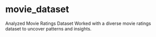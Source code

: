 # movie_dataset
Analyzed Movie Ratings Dataset Worked with a diverse movie ratings dataset to uncover patterns and insights.
